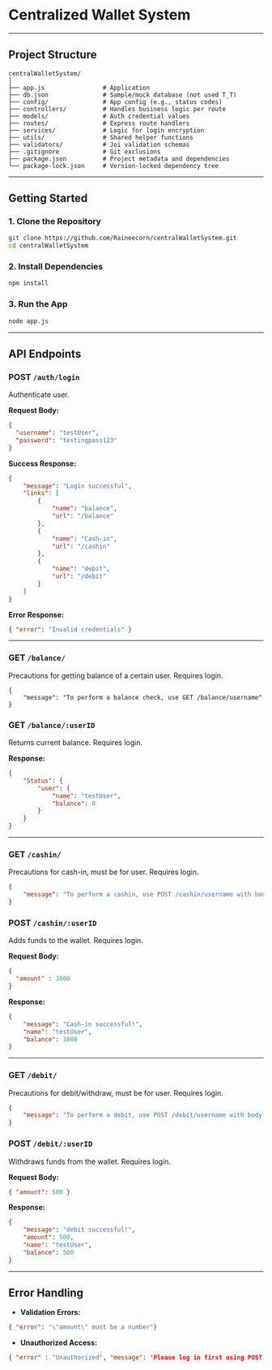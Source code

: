 # Centralized Wallet System
---

## Project Structure

```
centralWalletSystem/
│
├── app.js                # Application
├── db.json               # Sample/mock database (not used T_T)
├── config/               # App config (e.g., status codes)
├── controllers/          # Handles business logic per route
├── models/               # Auth credential values
├── routes/               # Express route handlers
├── services/             # Logic for login encryption
├── utils/                # Shared helper functions
├── validators/           # Joi validation schemas
├── .gitignore            # Git exclusions
├── package.json          # Project metadata and dependencies
└── package-lock.json     # Version-locked dependency tree
```
---

## Getting Started

### 1. Clone the Repository

```bash
git clone https://github.com/Raineecorn/centralWalletSystem.git
cd centralWalletSystem
```

### 2. Install Dependencies

```bash
npm install
```

### 3. Run the App

```bash
node app.js
```

---

## API Endpoints

### POST `/auth/login`

Authenticate user.

**Request Body:**
```json
{
  "username": "testUser",
  "password": "testingpass123"
}
```

**Success Response:**
```json
{
    "message": "Login successful",
    "links": [
        {
            "name": "balance",
            "url": "/balance"
        },
        {
            "name": "Cash-in",
            "url": "/cashin"
        },
        {
            "name": "debit",
            "url": "/debit"
        }
    ]
}
```

**Error Response:**
```json
{ "error": "Invalid credentials" }
```

---

### GET `/balance/`

Precautions for getting balance of a certain user. Requires login.
```
{
    "message": "To perform a balance check, use GET /balance/username"
}
```


### GET `/balance/:userID`

Returns current balance. Requires login.

**Response:**
```json
{
    "Status": {
        "user": {
            "name": "testUser",
            "balance": 0
        }
    }
}
```

---
### GET `/cashin/`

Precautions for cash-in, must be for user. Requires login.
```json
{
    "message": "To perform a cashin, use POST /cashin/username with body: { \"amount\": number }"
}
```

### POST `/cashin/:userID`

Adds funds to the wallet. Requires login.

**Request Body:**
```json
{
  "amount" : 1000
}
```

**Response:**
```json
{
    "message": "Cash-in successful!",
    "name": "testUser",
    "balance": 1000
}
```

---
### GET `/debit/`

Precautions for debit/withdraw, must be for user. Requires login.
```json
{
    "message": "To perform a debit, use POST /debit/username with body: { \"amount\": number }"
}
```

### POST `/debit/:userID`

Withdraws funds from the wallet. Requires login.

**Request Body:**
```json
{ "amount": 500 }
```

**Response:**
```json
{
    "message": "debit successful!",
    "amount": 500,
    "name": "testUser",
    "balance": 500
}
```

---

## Error Handling

- **Validation Errors:**
```json
{ "error": "\"amount\" must be a number"}
```

- **Unauthorized Access:**
```json
{ "error" : "Unauthorized", "message": 'Please log in first using POST /auth/login with body: { "username": "user_name", "password": "user_password" }', }
```

